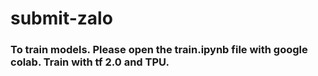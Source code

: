 # submit-zalo

### To train models. Please open the train.ipynb file with google colab. Train with tf 2.0 and TPU.
